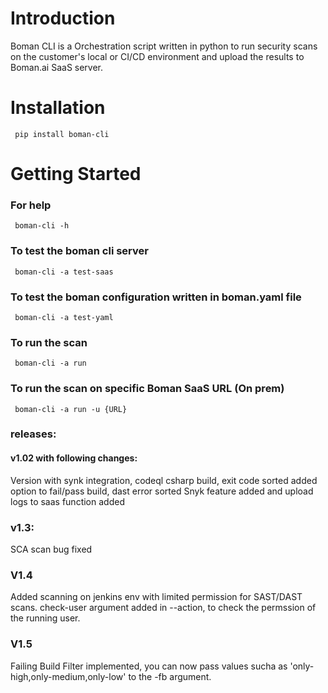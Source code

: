# Introduction 
Boman CLI is a Orchestration script written in python to run security scans on the customer's local or CI/CD environment and upload the results to Boman.ai SaaS server.


# Installation

` pip install boman-cli`

# Getting Started

###  For help

` boman-cli -h` 

### To test the boman cli server

` boman-cli -a test-saas`


### To test the boman configuration written in boman.yaml file

` boman-cli -a test-yaml`

### To run the scan 

` boman-cli -a run`

### To run the scan on specific Boman SaaS URL (On prem)

` boman-cli -a run -u {URL}`


### releases:

#### v1.02 with following changes:

Version with synk integration, codeql csharp build, exit code sorted
added option to fail/pass build, dast error sorted
Snyk feature added and upload logs to saas function added


### v1.3:


SCA scan bug fixed



### V1.4

Added scanning on jenkins env with limited permission for SAST/DAST scans.
check-user argument added in --action, to check the permssion of the running user.



### V1.5

Failing Build Filter implemented, you can now pass values sucha as 'only-high,only-medium,only-low' to the -fb argument.